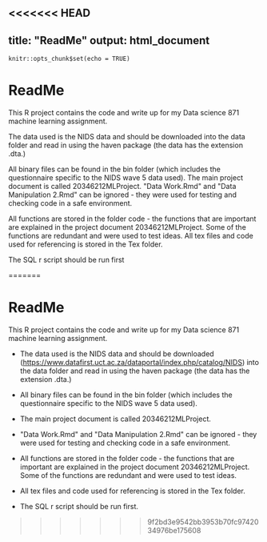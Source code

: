 <<<<<<< HEAD
---
title: "ReadMe"
output: html_document
---

```{r setup, include=FALSE}
knitr::opts_chunk$set(echo = TRUE)
```
# ReadMe

This R project contains the code and write up for my Data science 871 machine learning assignment.

The data used is the NIDS data and should be downloaded into the data folder and read in using the haven package  (the data has the extension .dta.)

All binary files can be found in the bin folder (which includes the questionnaire specific to the NIDS wave 5 data used).
The main project document is called 20346212MLProject.
"Data Work.Rmd" and "Data Manipulation 2.Rmd" can be ignored - they were used for testing and checking code in a safe environment.

All functions are stored in the folder code - the functions that are important are explained in the project document 20346212MLProject. Some of the functions are redundant and were used to test ideas.
All tex files and code used for referencing is stored in the Tex folder.

The SQL r script should be run first

=======
# ReadMe

This R project contains the code and write up for my Data science 871 machine learning assignment.

* The data used is the NIDS data and should be downloaded (https://www.datafirst.uct.ac.za/dataportal/index.php/catalog/NIDS) into the data folder and read in using the haven package (the data has the extension .dta.)

* All binary files can be found in the bin folder (which includes the questionnaire specific to the NIDS wave 5 data used).
* The main project document is called 20346212MLProject.
* "Data Work.Rmd" and "Data Manipulation 2.Rmd" can be ignored - they were used for testing and checking code in a safe environment.

* All functions are stored in the folder code - the functions that are important are explained in the project document 20346212MLProject. Some of the functions are redundant and were used to test ideas.
* All tex files and code used for referencing is stored in the Tex folder.

* The SQL r script should be run first.

>>>>>>> 9f2bd3e9542bb3953b70fc9742034976be175608
